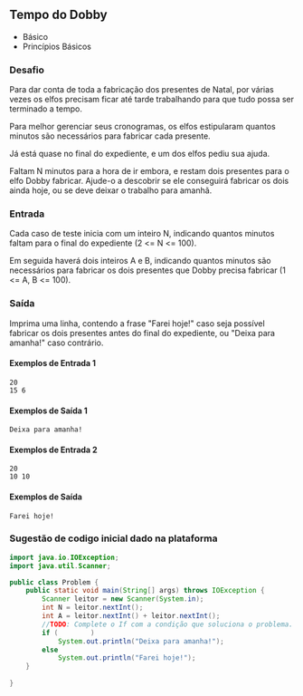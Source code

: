 ## Tempo do Dobby
* Básico
* Princípios Básicos

### Desafio
Para dar conta de toda a fabricação dos presentes de Natal, por várias vezes os elfos precisam ficar até tarde trabalhando para que tudo possa ser terminado a tempo.

Para melhor gerenciar seus cronogramas, os elfos estipularam quantos minutos são necessários para fabricar cada presente.

Já está quase no final do expediente, e um dos elfos pediu sua ajuda.

Faltam N minutos para a hora de ir embora, e restam dois presentes para o elfo Dobby fabricar. Ajude-o a descobrir se ele conseguirá fabricar os dois ainda hoje, ou se deve deixar o trabalho para amanhã.

### Entrada
Cada caso de teste inicia com um inteiro N, indicando quantos minutos faltam para o final do expediente (2 <= N <= 100).

Em seguida haverá dois inteiros A e B, indicando quantos minutos são necessários para fabricar os dois presentes que Dobby precisa fabricar (1 <= A, B <= 100).

### Saída
Imprima uma linha, contendo a frase "Farei hoje!" caso seja possível fabricar os dois presentes antes do final do expediente, ou "Deixa para amanha!" caso contrário.


#### Exemplos de Entrada 1	
~~~~
20
15 6
~~~~
#### Exemplos de Saída 1
~~~~
Deixa para amanha!
~~~~
#### Exemplos de Entrada 2
~~~~
20
10 10
~~~~
#### Exemplos de Saída
~~~~
Farei hoje!
~~~~

### Sugestão de codigo inicial dado na plataforma

````java
import java.io.IOException;
import java.util.Scanner;

public class Problem {
    public static void main(String[] args) throws IOException {
    	Scanner leitor = new Scanner(System.in);
    	int N = leitor.nextInt();
    	int A = leitor.nextInt() + leitor.nextInt();
        //TODO: Complete o If com a condição que soluciona o problema.
    	if (        )
    		System.out.println("Deixa para amanha!");
    	else
    		System.out.println("Farei hoje!");
    }
	
}
````